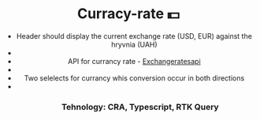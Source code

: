 <h1 align="center">Curracy-rate 💵</h1>
<ul align="center"> 
  <li>Header should display the current exchange rate (USD, EUR) against the hryvnia (UAH)<li>
  <li>API for currancy rate - <a href="https://exchangeratesapi.io" target="_blank">Exchangeratesapi</a> <li>
  <li>Two selelects for currancy whis conversion occur in both directions<li>
 <ul>
 <h3 align="center">Tehnology: CRA, Typescript, RTK Query</h3>
